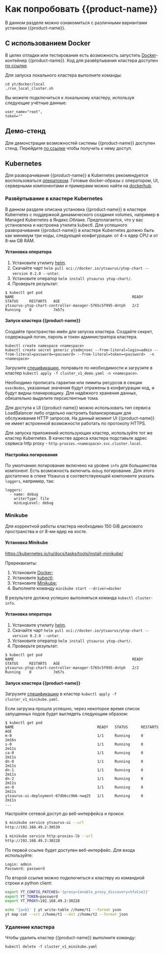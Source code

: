 # Как попробовать {{product-name}}

В данном разделе можно ознакомиться с различными вариантами установки {{product-name}}.

## С использованием Docker

В целях отладки или тестирования есть возможность запустить [Docker](https://docs.docker.com/get-docker/)-контейнер {{product-name}}.
Код для развёртывания кластера доступен [по ссылке](https://github.com/ytsaurus/ytsaurus/tree/main/yt/docker/local).

Для запуска локального кластера выполните команды:
```
cd yt/docker/local
./run_local_cluster.sh
```

Вы можете подключиться к локальному кластеру, используя следующие учётные данные:
```
user_name="root",
token=""
```

## Демо-стенд

Для демонстрации возможностей системы {{product-name}} доступен стенд.
Перейдите [по ссылке](https://ytsaurus.tech/#demo) чтобы получить к нему доступ.

## Kubernetes

Для разворачивания {{product-name}} в Kubernetes рекомендуется воспользоваться [оператором](https://github.com/ytsaurus/yt-k8s-operator). Готовые docker-образы с оператором, UI, серверными компонентами и примерами можно найти на [dockerhub](https://hub.docker.com/u/ytsaurus).

### Развёртывание в кластере Kubernetes

В данном разделе описана установка {{product-name}} в кластере Kubernetes с поддержкой динамического создания volumes, например в Managed Kubernetes в Яндекс.Облаке. Предполагается, что у вас установлена и настроена утилита kubectl. Для успешного разворачивания {{product-name}} в кластере Kubernetes должно быть как минимум три ноды, следующей конфигурации: от 4-х ядер CPU и от 8-ми GB RAM.

#### Установка оператора

1. Установите утилиту [helm](https://helm.sh/docs/intro/install/).
2. Скачайте чарт `helm pull oci://docker.io/ytsaurus/ytop-chart --version 0.2.0 --untar`.
3. Установите оператор `helm install ytsaurus ytop-chart/`.
4. Проверьте результат:

```
$ kubectl get pod
NAME                                                      READY   STATUS     RESTARTS   AGE
ytsaurus-ytop-chart-controller-manager-5765c5f995-dntph   2/2     Running    0          7m57s
```

#### Запуск кластера {{product-name}}

Создайте пространство имён для запуска кластера. Создайте секрет, содержащий логин, пароль и токен администратора кластера.
```
kubectl create namespace <namespace>
kubectl create secret generic ytadminsec --from-literal=login=admin --from-literal=password=<password> --from-literal=token=<password>  -n <namespace> 
```

Загрузите [спецификацию](https://github.com/ytsaurus/yt-k8s-operator/blob/main/config/samples/cluster_v1_demo.yaml), поправьте по необходимости и загрузите в кластер `kubectl apply -f cluster_v1_demo.yaml -n <namespace>`.

Необходимо прописать гарантии или лимиты ресурсов в секции `execNodes`, указанные значения будут отражены в конфигурации нод, и будут видны планировщику. Для надёжного хранения данных, обязательно выделите персистентные тома.

Для доступа к UI {{product-name}} можно использовать тип сервиса LoadBalancer либо отдельно настроить балансировщик для обслуживания HTTP запросов. На данный момент UI {{product-name}} не имеет встроенной возможности работать по протоколу HTTPS. 

Для запуска приложений использующих кластер, используйте тот же кластер Kubernetes. В качестве адреса кластера подставьте адрес сервиса http proxy - `http-proxies.<namespace>.svc.cluster.local`.

#### Настройка логирования

По умолчанию логирование включено на уровне `info` для большинства компонент. Есть возможность включить `debug` логирование. Для этого достаточно в спеке Ytsaurus в соответствуеющей компоненте указать `loggers`, например, так:

```
loggers:
  - name: debug
    writerType: file
    minLogLevel: debug
```

### Minikube

Для корректной работы кластера необходимо 150 GiB дискового пространства и от 8-ми ядер на хосте.

#### Установка Minikube
https://kubernetes.io/ru/docs/tasks/tools/install-minikube/

Пререквизиты:
1. Установите [Docker](https://docs.docker.com/engine/install/);
2. Установите [kubectl](https://kubernetes.io/ru/docs/tasks/tools/install-kubectl/#установка-kubectl-в-linux);
3. Установите [Minikube](https://kubernetes.io/ru/docs/tasks/tools/install-minikube/);
4. Выполните команду `minikube start --driver=docker`

В результате должна успешно выполняться команда `kubectl cluster-info`.

#### Установка оператора

1. Установите утилиту [helm](https://helm.sh/docs/intro/install/).
2. Скачайте чарт `helm pull oci://docker.io/ytsaurus/ytop-chart --version 0.2.0 --untar`.
3. Установите оператор `helm install ytsaurus ytop-chart/`.
4. Проверьте результат:

```
$ kubectl get pod
NAME                                                      READY   STATUS     RESTARTS   AGE
ytsaurus-ytop-chart-controller-manager-5765c5f995-dntph   2/2     Running    0          7m57s
```

#### Запуск кластера {{product-name}}

Загрузите [спецификацию](https://github.com/ytsaurus/yt-k8s-operator/blob/main/config/samples/cluster_v1_minikube.yaml) в кластер `kubectl apply -f cluster_v1_minikube.yaml`.

Если загрузка прошла успешно, через некоторое время список запущенных подов будет выглядеть следующим образом:

```
$ kubectl get pod
NAME                                      READY   STATUS      RESTARTS   AGE
m-0                                       1/1     Running     0          2m16s
s-0                                       1/1     Running     0          2m11s
ca-0                                      1/1     Running     0          2m11s
dn-0                                      1/1     Running     0          2m11s
dn-1                                      1/1     Running     0          2m11s
dn-2                                      1/1     Running     0          2m11s
en-0                                      1/1     Running     0          2m11s
ytsaurus-ui-deployment-67db6cc9b6-nwq25   1/1     Running     0          2m11s
...
```

Настройте сетевой доступ до веб-интерфейса и прокси:
```bash
$ minikube service ytsaurus-ui --url
http://192.168.49.2:30539

$ minikube service http-proxies-lb --url
http://192.168.49.2:30228
```

По первой ссылке будет доступен веб-интерфейс. Для входа используйте:
```
Login: admin
Password: password
```

По второй ссылке можно подключиться к кластеру из командной строки и python client:
```bash
export YT_CONFIG_PATCHES='{proxy={enable_proxy_discovery=%false}}' 
export YT_TOKEN=password
export YT_PROXY=192.168.49.2:30228

echo '{a=b}' | yt write-table //home/t1 --format yson
yt map cat --src //home/t1 --dst //home/t2 --format json 
```

### Удаление кластера

Чтобы удалить кластер {{product-name}} выполните команду:
```
kubectl delete -f cluster_v1_minikube.yaml
```
